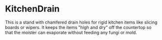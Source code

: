 # KitchenDrain
This is a stand with chamfered drain holes for rigid kitchen items like slicing boards or wipers. It keeps the items "high and dry" off the countertop so that the moister can evaporate without feeding any fungi or mold.
